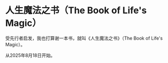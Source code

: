 # 人生魔法之书（The Book of Life's Magic）

受先行者启发，我也打算谢一本书，就叫《人生魔法之书》（The Book of Life's Magic）。

从2025年8月18日开始。
